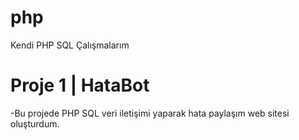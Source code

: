 # php
Kendi PHP SQL Çalışmalarım

# Proje 1 | HataBot

-Bu projede PHP SQL veri iletişimi yaparak hata paylaşım web sitesi oluşturdum.

